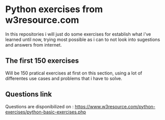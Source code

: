 # Python exercises from w3resource.com

In this repositories i will just do some exercises for establish what i've learned until now, trying most possible as i can to not look into sugestions and answers from internet.

## The first 150 exercises

Will be 150 pratical exercises at first on this section, using a lot of differentes use cases and problems that i have to solve.

## Questions link

Questions are disponibilized on :
https://www.w3resource.com/python-exercises/python-basic-exercises.php
